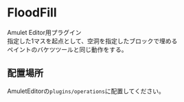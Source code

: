# FloodFill
Amulet Editor用プラグイン  
指定した1マスを起点として、空洞を指定したブロックで埋める  
ペイントのバケツツールと同じ動作をする。

## 配置場所
AmuletEditorの`plugins/operations`に配置してください。
